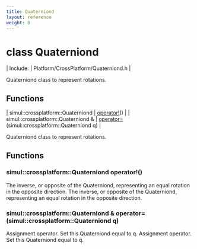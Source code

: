 ```yaml
---
title: Quaterniond
layout: reference
weight: 0
---
```

class Quaterniond
===

| Include: | Platform/CrossPlatform/Quaterniond.h |

Quaterniond class to represent rotations.


Functions
---

| simul::crossplatform::Quaterniond | [operator!](#operator!)() |
| simul::crossplatform::Quaterniond  & | [operator=](#operator=)(simul::crossplatform::Quaterniond q) |

Quaterniond class to represent rotations.
  


Functions
---

### <a name="operator!"/>simul::crossplatform::Quaterniond operator!()
The inverse, or opposite of the Quaterniond, representing an equal rotation
in the opposite direction.
The inverse, or opposite of the Quaterniond, representing an equal rotation
in the opposite direction.

### <a name="operator="/>simul::crossplatform::Quaterniond  & operator=(simul::crossplatform::Quaterniond q)
Assignment operator. Set this Quaterniond equal to q.
Assignment operator. Set this Quaterniond equal to q.
